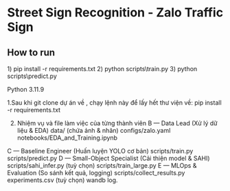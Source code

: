 # Street Sign Recognition - Zalo Traffic Sign 
## How to run 
1\) pip install -r requirements.txt 
2\) python scripts\train.py 
3\) python scripts\predict.py 


Python 3.11.9

1.Sau khi git clone dự án về , chạy lệnh này để lấy hết thư viện về:
pip install -r requirements.txt


2. Nhiệm vụ và file làm việc của từng thành viên
B — Data Lead (Xử lý dữ liệu & EDA)
    data/ (chứa ảnh & nhãn)
    configs/zalo.yaml
    notebooks/EDA_and_Training.ipynb

C — Baseline Engineer (Huấn luyện YOLO cơ bản)
    scripts/train.py
    scripts/predict.py
D — Small-Object Specialist (Cải thiện model & SAHI)
    scripts/sahi_infer.py
    (tuỳ chọn) scripts/train_large.py
E — MLOps & Evaluation (So sánh kết quả, logging)
    scripts/collect_results.py
    experiments.csv
    (tuỳ chọn) wandb log.



